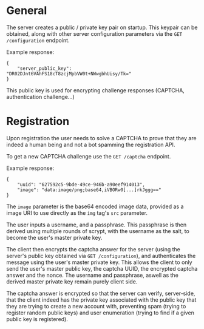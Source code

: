 # General

The server creates a public / private key pair on startup. This keypair can be obtained, along with other server configuration parameters via the `GET /configuration` endpoint.

Example response:

```
{
    "server_public_key": "DR02DJnt6VAhFS18cT8zcjMpbVW0t+NWwgbhUisy/Tk="
}
```

This public key is used for encrypting challenge responses (CAPTCHA, authentication challenge...)

# Registration

Upon registration the user needs to solve a CAPTCHA to prove that they are indeed a human being and not a bot spamming the registration API.

To get a new CAPTCHA challenge use the `GET /captcha` endpoint.

Example response:

```
{
    "uuid": "627592c5-9bde-49ce-946b-a90eef914013",
    "image": "data:image/png;base64,iVBORw0[...]rkJggg=="
}
```

The `image` parameter is the base64 encoded image data, provided as a image URI to use directly as the `img` tag's `src` parameter.

The user inputs a username, and a passphrase. This passphrase is then derived using multiple rounds of scrypt, with the username as the salt, to become the user's master private key.

The client then encrypts the captcha answer for the server (using the server's public key obtained via `GET /configuration`), and authenticates the message using the user's master private key. This allows the client to only send the user's master public key, the captcha UUID, the encrypted captcha answer and the nonce. The username and passphrase, aswell as the derived master private key remain purely client side.

The captcha answer is encrypted so that the server can verify, server-side, that the client indeed has the private key associated with the public key that they are trying to create a new account with, preventing spam (trying to register random public keys) and user enumeration (trying to find if a given public key is registered).